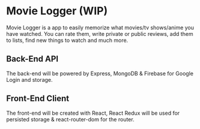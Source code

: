 # Movie Logger (WIP)

Movie Logger is a app to easily memorize what movies/tv shows/anime you have watched. You can rate them, write private or public reviews, add them to lists, find new things to watch and much more.

## Back-End API

The back-end will be powered by Express, MongoDB & Firebase for Google Login and storage.

## Front-End Client

The front-end will be created with React, React Redux will be used for persisted storage & react-router-dom for the router.
